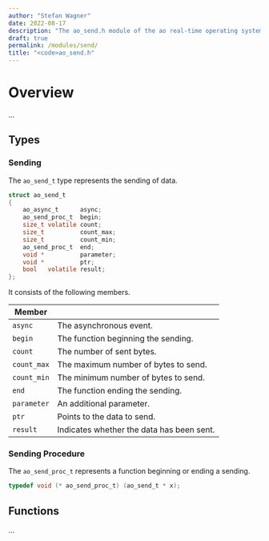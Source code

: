 ```yaml
---
author: "Stefan Wagner"
date: 2022-08-17
description: "The ao_send.h module of the ao real-time operating system."
draft: true
permalink: /modules/send/
title: "<code>ao_send.h"
---
```


# Overview

...

## Types

### Sending

The `ao_send_t` type represents the sending of data.

```c
struct ao_send_t
{
    ao_async_t      async;
    ao_send_proc_t  begin;
    size_t volatile count;
    size_t          count_max;
    size_t          count_min;
    ao_send_proc_t  end;
    void *          parameter;
    void *          ptr;
    bool   volatile result;
};
```

It consists of the following members.

| Member | |
|--------|-|
| `async` | The asynchronous event. |
| `begin` | The function beginning the sending. |
| `count` | The number of sent bytes. |
| `count_max` | The maximum number of bytes to send. |
| `count_min` | The minimum number of bytes to send. |
| `end` | The function ending the sending. |
| `parameter` | An additional parameter. |
| `ptr` | Points to the data to send. |
| `result` | Indicates whether the data has been sent. |

### Sending Procedure

The `ao_send_proc_t` represents a function beginning or ending a sending.

```c
typedef void (* ao_send_proc_t) (ao_send_t * x);
```

## Functions

...
